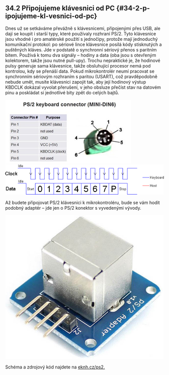 ## 34.2 Připojujeme klávesnici od PC {#34-2-p-ipojujeme-kl-vesnici-od-pc}

Dnes už se setkáváme převážně s klávesnicemi, připojenými přes USB, ale dají se koupit i starší typy, které používaly rozhraní PS/2\. Tyto klávesnice jsou vhodné i pro amatérské použití s jednočipy, protože mají jednoduchý komunikační protokol: po sériové lince klávesnice posílá kódy stisknutých a puštěných kláves. Jde v podstatě o synchronní sériový přenos s paritním bitem. Používá k tomu dva signály – hodiny a data (oba jsou s otevřeným kolektorem, takže jsou nutné pull-upy). Trochu nepraktické je, že hodinové pulsy generuje sama klávesnice, takže obsluhující procesor nemá pod kontrolou, kdy se přenáší data. Pokud mikrokontrolér neumí pracovat se synchronním sériovým rozhraním s paritou (USART), což pravděpodobně nebude umět, musíte klávesnici zapojit tak, aby její hodinový výstup KBDCLK dokázal vyvolat přerušení, v jeho obsluze přečíst stav na datovém pinu a poskládat si jednotlivé bity zpět do celých bajtů.

![379-1.jpeg](../images/00237.jpeg)![379-2.png](images/000040.png)

Až budete připojovat PS/2 klávesnici k mikrokontroléru, bude se vám hodit podobný adaptér – jde jen o PS/2 konektor s vyvedenými vývody.

![379-3.jpeg](../images/00325.jpeg)

Schéma a zdrojový kód najdete na [eknh.cz/ps2.](https://eknh.cz/ps2.)
